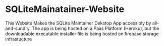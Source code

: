 # SQLiteMainatainer-Website
This Website Makes the SQLite Maintainer Dekstop App accessibly by all-and-sundry. The app is being hosted on a Paas Platform (Heroku), but the downloadable executable installer file is being hosted on firebase storage infrastucture
